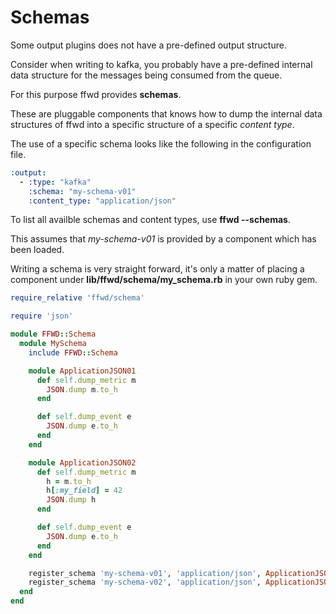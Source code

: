 # Schemas

Some output plugins does not have a pre-defined output structure.

Consider when writing to kafka, you probably have a pre-defined internal data
structure for the messages being consumed from the queue.

For this purpose ffwd provides **schemas**.

These are pluggable components that knows how to dump the internal data
structures of ffwd into a specific structure of a specific *content type*.

The use of a specific schema looks like the following in the configuration
file.

```yaml
:output:
  - :type: "kafka"
    :schema: "my-schema-v01"
    :content_type: "application/json"
```

To list all availble schemas and content types, use **ffwd --schemas**.

This assumes that *my-schema-v01* is provided by a component which has been
loaded.

Writing a schema is very straight forward, it's only a matter of placing
a component under **lib/ffwd/schema/my_schema.rb** in your own ruby gem.

```ruby
require_relative 'ffwd/schema'

require 'json'

module FFWD::Schema
  module MySchema
    include FFWD::Schema

    module ApplicationJSON01
      def self.dump_metric m
        JSON.dump m.to_h
      end

      def self.dump_event e
        JSON.dump e.to_h
      end
    end

    module ApplicationJSON02
      def self.dump_metric m
        h = m.to_h
        h[:my_field] = 42
        JSON.dump h
      end

      def self.dump_event e
        JSON.dump e.to_h
      end
    end

    register_schema 'my-schema-v01', 'application/json', ApplicationJSON01
    register_schema 'my-schema-v02', 'application/json', ApplicationJSON02
  end
end
```
